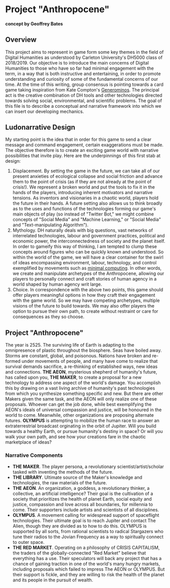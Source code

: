 # Project "Anthropocene"
#### concept by Geoffrey Bates

## Overview
This project aims to represent in game form some key themes in the field of Digital Humanities as understood by Carleton University's DH5000 class of 2018/2019. Our objective is to introduce the main concerns of Digital Humanities to those who have so far had minimal engagement with the term, in a way that is both instructive and entertaining, in order to promote understanding and curiosity of some of the fundamental concerns of our time. At the time of this writing, group consensus is pointing towards a card game taking inspiration from Kate Compton's [Generominos](http://www.galaxykate.com/generominos/). The principal act is the creative combination of DH tools and other technologies directed towards solving social, environmental, and scientific problems. The goal of this file is to describe a conceptual and narrative framework into which we can insert our developing mechanics.

## Ludonarrative Design
My starting point is the idea that in order for this game to send a clear message and command engagement, certain exaggerations must be made. The objective therefore is to create an exciting game world with narrative possibilities that invite play. Here are the underpinnings of this first stab at design:
1. Displacement. By setting the game in the future, we can take all of our present anxieties of ecological collapse and social friction and advance them to the point of crisis (as if they are not already at the point of crisis!). We represent a broken world and put the tools to fix it in the hands of the players, introducing inherent motivators and narrative tensions. As inventors and visionaries in a chaotic world, players hold the future in their hands. A future setting also allows us to think broadly as to the uses and functions of the technologies forming our game's main objects of play (so instead of "Twitter Bot," we might combine concepts of "Social Media" and "Machine Learning," or "Social Media" and "Text-manipulating Algorithm").
2. Mythology. DH naturally deals with big questions, vast networks of interrelated technologies, labour and government practices, political and economic power, the interconnectedness of society and the planet itself. In order to gameify this way of thinking, I am tempted to clump these concepts around figures who can be quickly known and understood. So within the world of the game, we will have a clear container for the swirl of ideas encompassing environment, labour, technology, and control exemplified by movements such as [minimal computing](https://go-dh.github.io/mincomp/thoughts/2016/10/02/minimal-definitions/). In other words, we create and manipulate archetypes of the Anthropocene, allowing our players to personally connect and craft stories of human agency in a world shaped by human agency writ large.
3. Choice. In correspondence with the above two points, this game should offer players meaningful options in how they craft their engagement with the game world. So we may have competing archetypes, multiple visions of the future to build towards. We may also offer players the option to pursue their own path, to create without restraint or care for consequences as they so choose.

## Project "Anthropocene"
The year is 2525. The surviving life of Earth is adapting to the omnipresence of plastic throughout the biosphere. Seas have boiled away. Storms are constant, global, and poisonous. Nations have broken and re-formed under movements of people, and many have come to realize that survival demands sacrifice, a re-thinking of established ways, new ideas and connections. **THE AEON**, mysterious shepherd of humanity's future, has called upon you, **THE MAKER**, to create a proposal for a new technology to address one aspect of the world's damage. You accomplish this by drawing on a vast living archive of humanity's past technologies from which you synthesize something specific and new. But there are other Makers given the same task, and the AEON will only realize one of these proposals. Whoever can get the job done, while best exemplifying the AEON's ideals of universal compassion and justice, will be honoured in the world to come. Meanwhile, other organizations are proposing alternate futures. **OLYMPUS** is attempting to mobilize the human race to answer an extraterrestrial broadcast orginating in the orbit of Jupiter. Will you build towards a healthy Earth, or pursue humanity's destiny in space? Or will you walk your own path, and see how your creations fare in the chaotic marketplace of ideas?
### Narrative Components
- **THE MAKER**. The player persona, a revolutionary scientist/artist/scholar tasked with inventing the methods of the future.
- **THE LIBRARY**. Ultimate source of the Maker's knowledge and technologies, the raw materials of the future.
- **THE AEON**. An organization, a goddess, a revolutionary thinker, a collective, an artificial intelligence? Their goal is the cultivation of a society that prioritizes the health of planet Earth, social equity and justice, compassion and love across all boundaries, for millennia to come. Their supporters include artists and scientists of all disciplines.
- **OLYMPUS**. A movement calling for widespread support of spaceflight technologies. Their ultimate goal is to reach Jupiter and contact The Alien, though they are divided as to how to do this. OLYMPUS is supported by all sorts, from rational scientists to radical Stargazers who tune their radios to the Jovian Frequency as a way to spiritually connect to outer space.
- **THE RED MARKET**. Operating on a philosophy of CRISIS CAPITALISM, the traders of the globally-connected "Red Market" believe that everything has a use. Their speculators will back any project that has a chance of gaining traction in one of the world's many hungry markets, including proposals which failed to impress The AEON or OLYMPUS. But their support is fickle, and they are willing to risk the health of the planet and its people in the pursuit of wealth.
